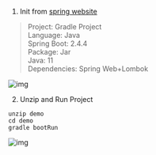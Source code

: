 1. Init from [spring website](https://start.spring.io/)

> Project: Gradle Project </br>
> Language: Java </br>
> Spring Boot: 2.4.4 </br>
> Package: Jar </br>
> Java: 11 </br>
> Dependencies: Spring Web+Lombok </br>

![img](https://gitee.com/isxcode/blogs-galaxy-images/raw/master/oxygen-docs/8821090bd75e877d12bfa0dfe4d1e06.png)

2. Unzip and Run Project

```
unzip demo
cd demo
gradle bootRun
```

![img](https://gitee.com/isxcode/blogs-galaxy-images/raw/master/oxygen-docs/be9d9e3c363ead6c79c51bd9a8521fe.png)
